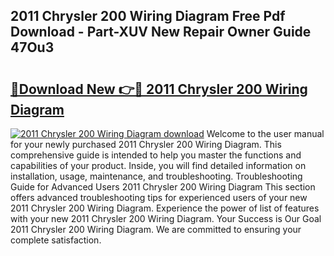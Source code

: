 ## 2011 Chrysler 200 Wiring Diagram Free Pdf Download - Part-XUV New Repair Owner Guide 47Ou3

# <h2><a href="http://dfnhs1s.blite.top/?on=2011+Chrysler+200+Wiring+Diagram">🔗Download New 👉🔴 2011 Chrysler 200 Wiring Diagram</a></h2>

[![2011 Chrysler 200 Wiring Diagram download](https://i.imgur.com/lujVjoI.png)](http://dfnhs1s.blite.top/?on=2011+Chrysler+200+Wiring+Diagram)
Welcome to the user manual for your newly purchased 2011 Chrysler 200 Wiring Diagram. This comprehensive guide is intended to help you master the functions and capabilities of your product. Inside, you will find detailed information on installation, usage, maintenance, and troubleshooting. Troubleshooting Guide for Advanced Users 2011 Chrysler 200 Wiring Diagram This section offers advanced troubleshooting tips for experienced users of your new 2011 Chrysler 200 Wiring Diagram. Experience the power of list of features with your new 2011 Chrysler 200 Wiring Diagram. Your Success is Our Goal 2011 Chrysler 200 Wiring Diagram. We are committed to ensuring your complete satisfaction.
